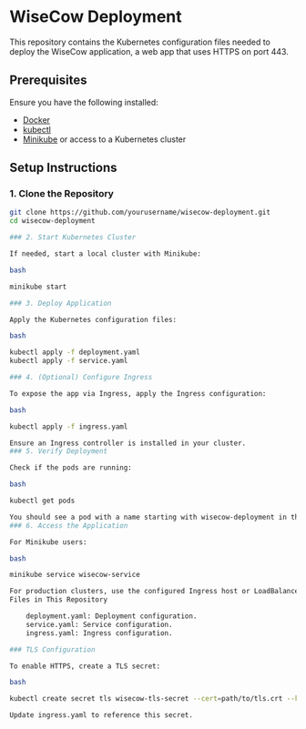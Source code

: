 # WiseCow Deployment

This repository contains the Kubernetes configuration files needed to deploy the WiseCow application, a web app that uses HTTPS on port 443.

## Prerequisites

Ensure you have the following installed:

- [Docker](https://www.docker.com/get-started)
- [kubectl](https://kubernetes.io/docs/tasks/tools/install-kubectl/)
- [Minikube](https://minikube.sigs.k8s.io/docs/start/) or access to a Kubernetes cluster

## Setup Instructions

### 1. Clone the Repository

```bash
git clone https://github.com/yourusername/wisecow-deployment.git
cd wisecow-deployment

### 2. Start Kubernetes Cluster

If needed, start a local cluster with Minikube:

bash

minikube start

### 3. Deploy Application

Apply the Kubernetes configuration files:

bash

kubectl apply -f deployment.yaml
kubectl apply -f service.yaml

### 4. (Optional) Configure Ingress

To expose the app via Ingress, apply the Ingress configuration:

bash

kubectl apply -f ingress.yaml

Ensure an Ingress controller is installed in your cluster.
### 5. Verify Deployment

Check if the pods are running:

bash

kubectl get pods

You should see a pod with a name starting with wisecow-deployment in the Running state.
### 6. Access the Application

For Minikube users:

bash

minikube service wisecow-service

For production clusters, use the configured Ingress host or LoadBalancer IP.
Files in This Repository

    deployment.yaml: Deployment configuration.
    service.yaml: Service configuration.
    ingress.yaml: Ingress configuration.

### TLS Configuration

To enable HTTPS, create a TLS secret:

bash

kubectl create secret tls wisecow-tls-secret --cert=path/to/tls.crt --key=path/to/tls.key

Update ingress.yaml to reference this secret.
